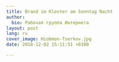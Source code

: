 ```yaml
---
title: Brand im Kloster am Sonntag Nacht
author:
  bio: Рабочая группа Интернета
layout: post
lang: ru
cover_image: Hiobmon-Tserkov.jpg
date: 2018-12-02 15:11:51 +0100

---
```


